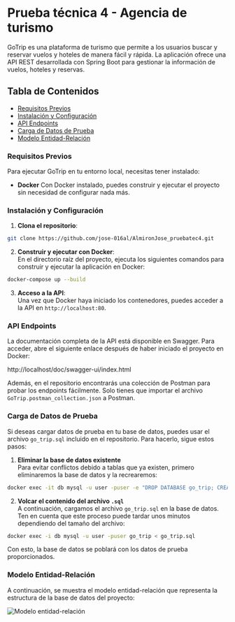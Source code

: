 
# Prueba técnica 4 - Agencia de turismo
GoTrip es una plataforma de turismo que permite a los usuarios buscar y reservar vuelos y hoteles de manera fácil y rápida. La aplicación ofrece una API REST desarrollada con Spring Boot para gestionar la información de vuelos, hoteles y reservas.

## **Tabla de Contenidos**
- [Requisitos Previos](#requisitos-previos)
- [Instalación y Configuración](#instalación-y-configuración)
- [API Endpoints](#api-endpoints)
- [Carga de Datos de Prueba](#carga-de-datos-de-prueba)
- [Modelo Entidad-Relación](#modelo-entidad-relación)

### **Requisitos Previos**
Para ejecutar GoTrip en tu entorno local, necesitas tener instalado:
- **Docker**
Con Docker instalado, puedes construir y ejecutar el proyecto sin necesidad de configurar nada más.
### **Instalación y Configuración**
1. **Clona el repositorio**:
```bash
git clone https://github.com/jose-016al/AlmironJose_pruebatec4.git
```
2. **Construir y ejecutar con Docker**:  
En el directorio raíz del proyecto, ejecuta los siguientes comandos para construir y ejecutar la aplicación en Docker:
```bash
docker-compose up --build
```
3. **Acceso a la API**:  
Una vez que Docker haya iniciado los contenedores, puedes acceder a la API en `http://localhost:80`.
### **API Endpoints**
La documentación completa de la API está disponible en Swagger. Para acceder, abre el siguiente enlace después de haber iniciado el proyecto en Docker:

http://localhost/doc/swagger-ui/index.html

Además, en el repositorio encontrarás una colección de Postman para probar los endpoints fácilmente. Solo tienes que importar el archivo `GoTrip.postman_collection.json` a Postman.
### **Carga de Datos de Prueba**
Si deseas cargar datos de prueba en tu base de datos, puedes usar el archivo `go_trip.sql` incluido en el repositorio. Para hacerlo, sigue estos pasos:

1. **Eliminar la base de datos existente**  
Para evitar conflictos debido a tablas que ya existen, primero eliminaremos la base de datos y la recrearemos:
```bash
docker exec -it db mysql -u user -puser -e "DROP DATABASE go_trip; CREATE DATABASE go_trip;"
```
2. **Volcar el contenido del archivo `.sql`**  
A continuación, cargamos el archivo `go_trip.sql` en la base de datos. Ten en cuenta que este proceso puede tardar unos minutos dependiendo del tamaño del archivo:
```bash
docker exec -i db mysql -u user -puser go_trip < go_trip.sql
```
Con esto, la base de datos se poblará con los datos de prueba proporcionados.
### **Modelo Entidad-Relación**
A continuación, se muestra el modelo entidad-relación que representa la estructura de la base de datos del proyecto:  
 
![Modelo entidad-relación](./Modelo-entidad-relación.jpg)